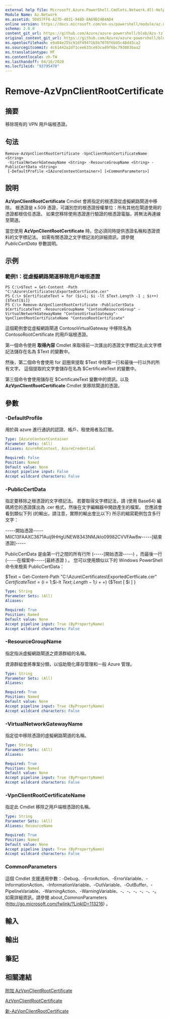 ```yaml
---
external help file: Microsoft.Azure.PowerShell.Cmdlets.Network.dll-Help.xml
Module Name: Az.Network
ms.assetid: 5D857FF6-A27D-4031-948D-8A69D24B4AD4
online version: https://docs.microsoft.com/en-us/powershell/module/az.network/remove-azvpnclientrootcertificate
schema: 2.0.0
content_git_url: https://github.com/Azure/azure-powershell/blob/Azs-tzl/src/Network/Network/help/Remove-AzVpnClientRootCertificate.md
original_content_git_url: https://github.com/Azure/azure-powershell/blob/Azs-tzl/src/Network/Network/help/Remove-AzVpnClientRootCertificate.md
ms.openlocfilehash: e9a04e255c91df49471b5b7070f6b95c48d45ca2
ms.sourcegitcommit: 4c61442a2df1cee633ce93cad9f6bc793803baa2
ms.translationtype: MT
ms.contentlocale: zh-TW
ms.lasthandoff: 04/16/2020
ms.locfileid: "93795470"
---
```

# Remove-AzVpnClientRootCertificate

## 摘要
移除現有的 VPN 用戶端根憑證。

## 句法

```
Remove-AzVpnClientRootCertificate -VpnClientRootCertificateName <String>
 -VirtualNetworkGatewayName <String> -ResourceGroupName <String> -PublicCertData <String>
 [-DefaultProfile <IAzureContextContainer>] [<CommonParameters>]
```

## 說明
**AzVpnClientRootCertificate** Cmdlet 會將指定的根憑證從虛擬網路閘道中移除。
根憑證是 x.509 憑證，可識別您的根憑證授權單位：所有其他在閘道使用的憑證都根信任憑證。
如果您移除使用憑證進行驗證的根憑證電腦，將無法再連線至閘道。

當您使用 **AzVpnClientRootCertificate** 時，您必須同時提供憑證名稱和憑證資料的文字標記法。
如需有關憑證之文字標記法的詳細資訊，請參閱 *PublicCertData* 參數說明。

## 示例

### 範例1：從虛擬網路閘道移除用戶端根憑證
```
PS C:\>$Text = Get-Content -Path "C:\Azure\Certificates\ExportedCertficate.cer"
PS C:\> $CertificateText = for ($i=1; $i -lt $Text.Length -1 ; $i++){$Text[$i]}
PS C:\> Remove-AzVpnClientRootCertificate -PublicCertData $CertificateText -ResourceGroupName "ContosoResourceGroup" -VirtualNetworkGatewayName "ContosoVirtualGateway"-VpnClientRootCertificateName "ContosoRootCertificate"
```

這個範例會從虛擬網路閘道 ContosoVirtualGateway 中移除名為 ContosoRootCertificate 的用戶端根憑證。

第一個命令使用 **取得內容** Cmdlet 來取得前一次匯出的憑證文字標記法;此文字標記法儲存在名為 $Text 的變數中。

然後，第二個命令會使用 for 迴圈來提取 $Text 中除第一行和最後一行以外的所有文字。
這個提取的文字會儲存在名為 $CertificateText 的變數中。

第三個命令會使用儲存在 $CertificateText 變數中的資訊，以及 **AzVpnClientRootCertificate** Cmdlet 來移除閘道的憑證。

## 參數

### -DefaultProfile
用於與 azure 進行通訊的認證、帳戶、租使用者及訂閱。

```yaml
Type: IAzureContextContainer
Parameter Sets: (All)
Aliases: AzureRmContext, AzureCredential

Required: False
Position: Named
Default value: None
Accept pipeline input: False
Accept wildcard characters: False
```

### -PublicCertData
指定要移除之根憑證的文字標記法。
若要取得文字標記法，請 (使用 Base64) 編碼將您的憑證匯出為 .cer 格式，然後在文字編輯器中開啟產生的檔案。
您應該會看到類似下列 (的輸出，請注意，實際的輸出會比以下) 所示的縮寫範例包含多行文字：

-----開始憑證-----MIIC13FAAXC3671Auij9HHgUNEW8343NMJklo09982CVVFAw8w-----[結束憑證]-----

PublicCertData 是由第一行之間的所有行所 (-----[開始憑證-----) ，而最後一行 (-----在檔案中-----[最終憑證 ) 。
您可以使用類似以下的 Windows PowerShell 命令來檢索 PublicCertData：

$Text = Get-Content-Path "C:\Azure\Certificates\ExportedCertficate.cer" $CertificateText = ($i = 1;$i-lt $Text; Length-1;$i + +) {$Text \[ $i \] }

```yaml
Type: String
Parameter Sets: (All)
Aliases: 

Required: True
Position: Named
Default value: None
Accept pipeline input: True (ByPropertyName)
Accept wildcard characters: False
```

### -ResourceGroupName
指定指派虛擬網路閘道之資源群組的名稱。

資源群組會將專案分類，以協助簡化庫存管理和一般 Azure 管理。

```yaml
Type: String
Parameter Sets: (All)
Aliases: 

Required: True
Position: Named
Default value: None
Accept pipeline input: True (ByPropertyName)
Accept wildcard characters: False
```

### -VirtualNetworkGatewayName
指定從中移除憑證的虛擬網路閘道的名稱。

```yaml
Type: String
Parameter Sets: (All)
Aliases: 

Required: True
Position: Named
Default value: None
Accept pipeline input: True (ByPropertyName)
Accept wildcard characters: False
```

### -VpnClientRootCertificateName
指定此 Cmdlet 移除之用戶端根憑證的名稱。

```yaml
Type: String
Parameter Sets: (All)
Aliases: ResourceName

Required: True
Position: Named
Default value: None
Accept pipeline input: True (ByPropertyName)
Accept wildcard characters: False
```

### CommonParameters
這個 Cmdlet 支援通用參數：-Debug、-ErrorAction、-ErrorVariable、-InformationAction、-InformationVariable、-OutVariable、-OutBuffer、-PipelineVariable、-WarningAction、-WarningVariable、-、-、-、-、-、-。 如需詳細資訊，請參閱 about_CommonParameters (http://go.microsoft.com/fwlink/?LinkID=113216) 。

## 輸入

## 輸出

## 筆記

## 相關連結

[附加 AzVpnClientRootCertificate](./Add-AzVpnClientRootCertificate.md)

[AzVpnClientRootCertificate](./Get-AzVpnClientRootCertificate.md)

[新-AzVpnClientRootCertificate](./New-AzVpnClientRootCertificate.md)


